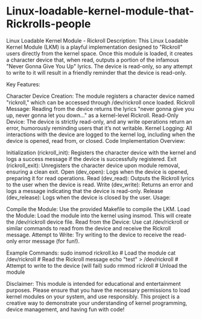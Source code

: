 # Linux-loadable-kernel-module-that-Rickrolls-people

Linux Loadable Kernel Module - Rickroll
Description:
This Linux Loadable Kernel Module (LKM) is a playful implementation designed to "Rickroll" users directly from the kernel space. Once this module is loaded, it creates a character device that, when read, outputs a portion of the infamous "Never Gonna Give You Up" lyrics. The device is read-only, so any attempt to write to it will result in a friendly reminder that the device is read-only.

Key Features:

Character Device Creation: The module registers a character device named "rickroll," which can be accessed through /dev/rickroll once loaded.
Rickroll Message: Reading from the device returns the lyrics "never gonna give you up, never gonna let you down..." as a kernel-level Rickroll.
Read-Only Device: The device is strictly read-only, and any write operations return an error, humorously reminding users that it’s not writable.
Kernel Logging: All interactions with the device are logged to the kernel log, including when the device is opened, read from, or closed.
Code Implementation Overview:

Initialization (rickroll_init): Registers the character device with the kernel and logs a success message if the device is successfully registered.
Exit (rickroll_exit): Unregisters the character device upon module removal, ensuring a clean exit.
Open (dev_open): Logs when the device is opened, preparing it for read operations.
Read (dev_read): Outputs the Rickroll lyrics to the user when the device is read.
Write (dev_write): Returns an error and logs a message indicating that the device is read-only.
Release (dev_release): Logs when the device is closed by the user.
Usage:

Compile the Module: Use the provided Makefile to compile the LKM.
Load the Module: Load the module into the kernel using insmod. This will create the /dev/rickroll device file.
Read from the Device: Use cat /dev/rickroll or similar commands to read from the device and receive the Rickroll message.
Attempt to Write: Try writing to the device to receive the read-only error message (for fun!).

Example Commands:
sudo insmod rickroll.ko   # Load the module
cat /dev/rickroll          # Read the Rickroll message
echo "test" > /dev/rickroll  # Attempt to write to the device (will fail)
sudo rmmod rickroll        # Unload the module

Disclaimer: This module is intended for educational and entertainment purposes. Please ensure that you have the necessary permissions to load kernel modules on your system, and use responsibly.
This project is a creative way to demonstrate your understanding of kernel programming, device management, and having fun with code!







